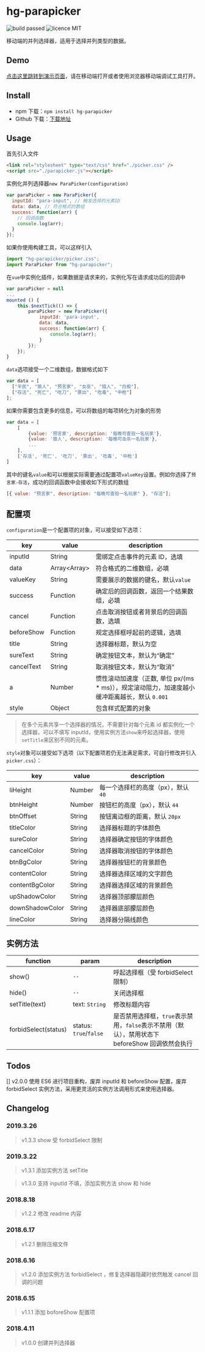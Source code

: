# hg-parapicker

![build passed](https://img.shields.io/badge/build-passed-brightgreen.svg)
![licence MIT](https://img.shields.io/badge/licence-MIT-orange.svg)

移动端的并列选择器，适用于选择并列类型的数据。

## Demo

[点击这里跳转到演示页面](https://hamger.github.io/hg-parapicker/)，请在移动端打开或者使用浏览器移动端调试工具打开。

## Install

- npm 下载：`npm install hg-parapicker`
- Github 下载：[下载地址](https://github.com/hamger/hg-parapicker)

## Usage

首先引入文件

```html
<link rel="stylesheet" type="text/css" href="./picker.css" />
<script src="./parapicker.js"></script>
```

实例化并列选择器`new ParaPicker(configuration)`

```js
var paraPicker = new ParaPicker({
  inputId: "para-input", // 触发选择的元素ID
  data: data, // 符合格式的数组
  success: function(arr) {
    // 回调函数
    console.log(arr);
  }
});
```

如果你使用构建工具，可以这样引入

```js
import "hg-parapicker/picker.css";
import ParaPicker from "hg-parapicker";
```

在`vue`中实例化插件，如果数据是请求来的，实例化写在请求成功后的回调中

```js
var paraPicker = null
...
mounted () {
    this.$nextTick(() => {
        paraPicker = new ParaPicker({
            inputId: 'para-input',
            data: data,
            success: function(arr) {
                console.log(arr);
            }
        });
    });
}
```

`data`选项接受一个二维数组，数据格式如下

```js
var data = [
  ["平民", "狼人", "预言家", "女巫", "猎人", "白痴"],
  ["存活", "死亡", "吃刀", "票出", "吃毒", "中枪"]
];
```

如果你需要包含更多的信息，可以将数组的每项转化为对象的形势

```js
var data = [
    [
        {value: '预言家', description: '每晚可查验一名玩家'},
        {value: '狼人', description: '每晚可击杀一名玩家'},
        ...
    ],
    ['存活', '死亡', '吃刀', '票出', '吃毒', '中枪']
]
```

其中的键名`value`和可以根据实际需要通过配置项`valueKey`设置。例如你选择了`预言家-存活`，成功的回调函数中会接收如下形式的数组

```js
[{ value: "预言家", description: "每晚可查验一名玩家" }, "存活"];
```

## 配置项

`configuration`是一个配置项的对象，可以接受如下选项：

| key        | value          | description                                                                                    |
| ---------- | -------------- | ---------------------------------------------------------------------------------------------- |
| inputId    | String         | 需绑定点击事件的元素 ID，选填                                                                  |
| data       | Array\<Array\> | 符合格式的二维数组，必填                                                                       |
| valueKey   | String         | 需要展示的数据的键名，默认`value`                                                              |
| success    | Function       | 确定后的回调函数，返回一个结果数组，必填                                                       |
| cancel     | Function       | 点击取消按钮或者背景后的回调函数，选填                                                         |
| beforeShow | Function       | 规定选择框呼起前的逻辑，选填                                                                   |
| title      | String         | 选择器标题，默认为空                                                                           |
| sureText   | String         | 确定按钮文本，默认为“确定”                                                                     |
| cancelText | String         | 取消按钮文本，默认为“取消”                                                                     |
| a          | Number         | 惯性滚动加速度（正数, 单位 px/(ms \* ms)），规定滚动阻力，加速度越小缓冲距离越长，默认 `0.001` |
| style      | Object         | 包含样式配置的对象                                                                             |

> 在多个元素共享一个选择器的情况，不需要针对每个元素 id 都实例化一个选择器，可以不填写 inputId，使用实例方法`show`来呼起选择器，使用`setTitle`来区别不同的元素。

`style`对象可以接受如下选项（以下配置项若仍无法满足需求，可自行修改并引入`picker.css`）：

| key             | value  | description                         |
| --------------- | ------ | ----------------------------------- |
| liHeight        | Number | 每一个选择栏的高度（px），默认 `40` |
| btnHeight       | Number | 按钮栏的高度（px），默认 `44`       |
| btnOffset       | String | 按钮离边框的距离，默认 `20px`       |
| titleColor      | String | 选择器标题的字体颜色                |
| sureColor       | String | 选择器确定按钮的字体颜色            |
| cancelColor     | String | 选择器取消按钮的字体颜色            |
| btnBgColor      | String | 选择器按钮栏的背景颜色              |
| contentColor    | String | 选择器选择区域的文字颜色            |
| contentBgColor  | String | 选择器选择区域的背景颜色            |
| upShadowColor   | String | 选择器顶部朦层颜色                  |
| downShadowColor | String | 选择器底部朦层颜色                  |
| lineColor       | String | 选择器分隔线颜色                    |

## 实例方法

| function             | param                  | description                                                                             |
| -------------------- | ---------------------- | --------------------------------------------------------------------------------------- |
| show()               | `--`                   | 呼起选择框（受 forbidSelect 限制）                                                      |
| hide()               | `--`                   | 关闭选择框                                                                              |
| setTitle(text)       | text: `String`         | 修改标题内容                                                                            |
| forbidSelect(status) | status: `true`/`false` | 是否禁用选择框，`true`表示禁用，`false`表示不禁用（默认），禁用状态下 beforeShow 回调依然会执行 |

## Todos

[] v2.0.0 使用 ES6 进行项目重构，废弃 inputId 和 beforeShow 配置，废弃 forbidSelect 实例方法，采用更灵活的实例方法调用形式来使用选择器。

## Changelog

### 2019.3.26

> v1.3.3 show 受 forbidSelect 限制

### 2019.3.22

> v1.3.1 添加实例方法 setTitle

> v1.3.0 支持 inputId 不填，添加实例方法 show 和 hide

### 2018.8.18

> v1.2.2 修改 readme 内容

### 2018.6.17

> v1.2.1 删除压缩文件

### 2018.6.16

> v1.2.0 添加实例方法 forbidSelect ，修复选择器隐藏时依然触发 cancel 回调的问题

### 2018.6.15

> v1.1.1 添加 boforeShow 配置项

### 2018.4.11

> v1.0.0 创建并列选择器

